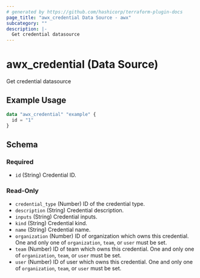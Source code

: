 ```yaml
---
# generated by https://github.com/hashicorp/terraform-plugin-docs
page_title: "awx_credential Data Source - awx"
subcategory: ""
description: |-
  Get credential datasource
---
```


# awx_credential (Data Source)

Get credential datasource

## Example Usage

```terraform
data "awx_credential" "example" {
  id = "1"
}
```

<!-- schema generated by tfplugindocs -->
## Schema

### Required

- `id` (String) Credential ID.

### Read-Only

- `credential_type` (Number) ID of the credential type.
- `description` (String) Credential description.
- `inputs` (String) Credential inputs.
- `kind` (String) Credential kind.
- `name` (String) Credential name.
- `organization` (Number) ID of organization which owns this credential. One and only one of `organization`, `team`, or `user` must be set.
- `team` (Number) ID of team which owns this credential. One and only one of `organization`, `team`, or `user` must be set.
- `user` (Number) ID of user which owns this credential. One and only one of `organization`, `team`, or `user` must be set.
